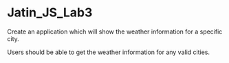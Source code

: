 # Jatin_JS_Lab3

Create an application which will show the weather information for a specific city.

Users should be able to get the weather information for any valid cities.
